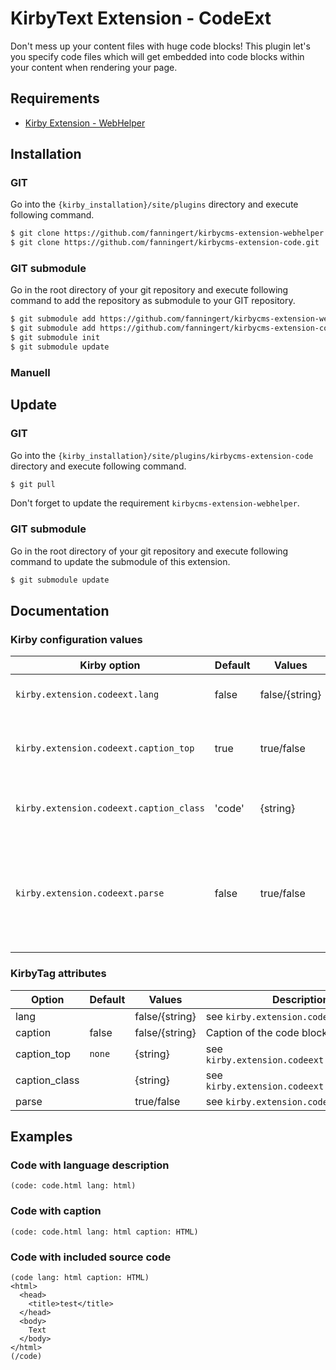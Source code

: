 # KirbyText Extension - CodeExt

Don't mess up your content files with huge code blocks! This plugin let's you specify code files which will get embedded into code blocks within your content when rendering your page.

## Requirements

* [Kirby Extension - WebHelper](https://github.com/fanningert/kirbycms-extension-webhelper)

## Installation

### GIT

Go into the `{kirby_installation}/site/plugins` directory and execute following command.

```bash
$ git clone https://github.com/fanningert/kirbycms-extension-webhelper.git
$ git clone https://github.com/fanningert/kirbycms-extension-code.git
```

### GIT submodule

Go in the root directory of your git repository and execute following command to add the repository as submodule to your GIT repository.

```bash
$ git submodule add https://github.com/fanningert/kirbycms-extension-webhelper.git ./site/plugins/kirbycms-extension-webhelper
$ git submodule add https://github.com/fanningert/kirbycms-extension-code.git ./site/plugins/kirbycms-extension-code
$ git submodule init
$ git submodule update
```

### Manuell

## Update

### GIT

Go into the `{kirby_installation}/site/plugins/kirbycms-extension-code` directory and execute following command.

```bash
$ git pull
```
Don't forget to update the requirement `kirbycms-extension-webhelper`.

### GIT submodule

Go in the root directory of your git repository and execute following command to update the submodule of this extension.

```bash
$ git submodule update
```

## Documentation

### Kirby configuration values

| Kirby option | Default | Values | Description |
| ------------ | ------- | ------ | ----------- |
| `kirby.extension.codeext.lang` | false | false/{string} | Default code language |
| `kirby.extension.codeext.caption_top` | true | true/false | Place the caption at the top of the code block |
| `kirby.extension.codeext.caption_class` | 'code' | {string} | Class string for the figure element |
| `kirby.extension.codeext.parse` | false | true/false | Parse the code with kirbytag and markdown (Not working at the moment) |

### KirbyTag attributes

| Option | Default | Values | Description |
| ------ | ------- | ------ | ----------- |
| lang |  | false/{string} | see `kirby.extension.codeext.lang` |
| caption | false | false/{string} | Caption of the code block |
| caption_top | `none` | {string} | see `kirby.extension.codeext.caption_top` |
| caption_class |  | {string} | see `kirby.extension.codeext.caption_class` |
| parse |  | true/false | see `kirby.extension.codeext.parse` |

## Examples

### Code with language description

```
(code: code.html lang: html)
```

### Code with caption

```
(code: code.html lang: html caption: HTML)
```

### Code with included source code

```
(code lang: html caption: HTML)
<html>
  <head>
    <title>test</title>
  </head>
  <body>
    Text
  </body>
</html>
(/code)
```